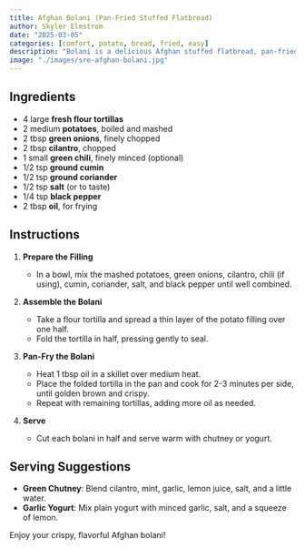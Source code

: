 ```yaml
---
title: Afghan Bolani (Pan-Fried Stuffed Flatbread)
author: Skyler Elmstrom
date: "2025-03-05"
categories: [comfort, potato, bread, fried, easy]
description: "Bolani is a delicious Afghan stuffed flatbread, pan-fried until golden and crispy. This recipe uses fresh flour tortillas for convenience, filled with a spiced potato mixture, then fried and served with chutney."
image: "./images/sre-afghan-bolani.jpg"
---
```


## Ingredients

- 4 large **fresh flour tortillas**
- 2 medium **potatoes**, boiled and mashed
- 2 tbsp **green onions**, finely chopped
- 2 tbsp **cilantro**, chopped
- 1 small **green chili**, finely minced (optional)
- 1/2 tsp **ground cumin**
- 1/2 tsp **ground coriander**
- 1/2 tsp **salt** (or to taste)
- 1/4 tsp **black pepper**
- 2 tbsp **oil**, for frying

## Instructions

1. **Prepare the Filling**  
   - In a bowl, mix the mashed potatoes, green onions, cilantro, chili (if using), cumin, coriander, salt, and black pepper until well combined.

2. **Assemble the Bolani**  
   - Take a flour tortilla and spread a thin layer of the potato filling over one half.
   - Fold the tortilla in half, pressing gently to seal.

3. **Pan-Fry the Bolani**  
   - Heat 1 tbsp oil in a skillet over medium heat.
   - Place the folded tortilla in the pan and cook for 2-3 minutes per side, until golden brown and crispy.
   - Repeat with remaining tortillas, adding more oil as needed.

4. **Serve**  
   - Cut each bolani in half and serve warm with chutney or yogurt.

## Serving Suggestions
- **Green Chutney**: Blend cilantro, mint, garlic, lemon juice, salt, and a little water.
- **Garlic Yogurt**: Mix plain yogurt with minced garlic, salt, and a squeeze of lemon.

Enjoy your crispy, flavorful Afghan bolani!
